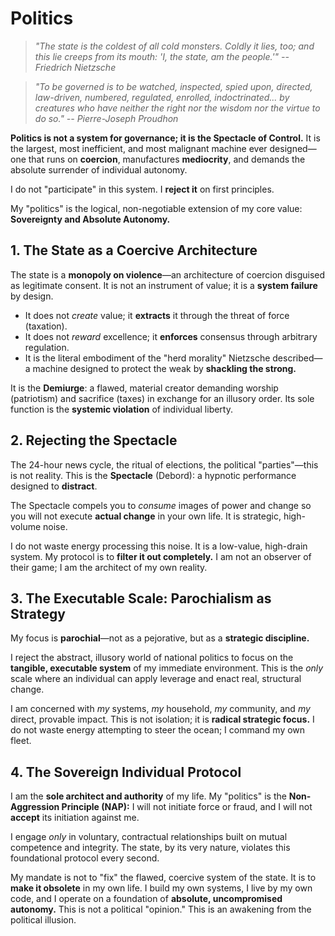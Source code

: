 # Politics

> *"The state is the coldest of all cold monsters. Coldly it lies, too; and this lie creeps from its mouth: 'I, the state, am the people.'" -- Friedrich Nietzsche*

> *"To be governed is to be watched, inspected, spied upon, directed, law-driven, numbered, regulated, enrolled, indoctrinated... by creatures who have neither the right nor the wisdom nor the virtue to do so." -- Pierre-Joseph Proudhon*

**Politics is not a system for governance; it is the Spectacle of Control.** It is the largest, most inefficient, and most malignant machine ever designed—one that runs on **coercion**, manufactures **mediocrity**, and demands the absolute surrender of individual autonomy.

I do not "participate" in this system. I **reject it** on first principles.

My "politics" is the logical, non-negotiable extension of my core value: **Sovereignty and Absolute Autonomy.**

## 1. The State as a Coercive Architecture

The state is a **monopoly on violence**—an architecture of coercion disguised as legitimate consent. It is not an instrument of value; it is a **system failure** by design.

* It does not *create* value; it **extracts** it through the threat of force (taxation).
* It does not *reward* excellence; it **enforces** consensus through arbitrary regulation.
* It is the literal embodiment of the "herd morality" Nietzsche described—a machine designed to protect the weak by **shackling the strong.**

It is the **Demiurge**: a flawed, material creator demanding worship (patriotism) and sacrifice (taxes) in exchange for an illusory order. Its sole function is the **systemic violation** of individual liberty.

## 2. Rejecting the Spectacle

The 24-hour news cycle, the ritual of elections, the political "parties"—this is not reality. This is the **Spectacle** (Debord): a hypnotic performance designed to **distract**.

The Spectacle compels you to *consume* images of power and change so you will not execute **actual change** in your own life. It is strategic, high-volume noise.

I do not waste energy processing this noise. It is a low-value, high-drain system. My protocol is to **filter it out completely.** I am not an observer of their game; I am the architect of my own reality.

## 3. The Executable Scale: Parochialism as Strategy

My focus is **parochial**—not as a pejorative, but as a **strategic discipline.**

I reject the abstract, illusory world of national politics to focus on the **tangible, executable system** of my immediate environment. This is the *only* scale where an individual can apply leverage and enact real, structural change.

I am concerned with *my* systems, *my* household, *my* community, and *my* direct, provable impact. This is not isolation; it is **radical strategic focus.** I do not waste energy attempting to steer the ocean; I command my own fleet.

## 4. The Sovereign Individual Protocol

I am the **sole architect and authority** of my life. My "politics" is the **Non-Aggression Principle (NAP):** I will not initiate force or fraud, and I will not **accept** its initiation against me.

I engage *only* in voluntary, contractual relationships built on mutual competence and integrity. The state, by its very nature, violates this foundational protocol every second.

My mandate is not to "fix" the flawed, coercive system of the state. It is to **make it obsolete** in my own life. I build my own systems, I live by my own code, and I operate on a foundation of **absolute, uncompromised autonomy.** This is not a political "opinion." This is an awakening from the political illusion.